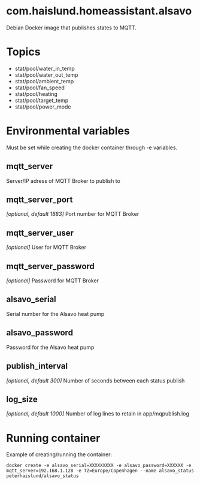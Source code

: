 # com.haislund.homeassistant.alsavo

Debian Docker image that publishes states to MQTT.

# Topics
- stat/pool/water_in_temp
- stat/pool/water_out_temp
- stat/pool/ambient_temp
- stat/pool/fan_speed
- stat/pool/heating
- stat/pool/target_temp
- stat/pool/power_mode

# Environmental variables
Must be set while creating the docker container through -e variables.

## mqtt_server
Server/IP adress of MQTT Broker to publish to

## mqtt_server_port
*[optional, default 1883]* Port number for MQTT Broker

## mqtt_server_user
*[optional]* User for MQTT Broker

## mqtt_server_password
*[optional]* Password for MQTT Broker

## alsavo_serial
Serial number for the Alsavo heat pump

## alsavo_password
Password for the Alsavo heat pump

## publish_interval
*[optional, default 300]* Number of seconds between each status publish

## log_size
*[optional, default 1000]* Number of log lines to retain in app/mqpublish.log

# Running container
Example of creating/running the container:

```
docker create -e alsavo_serial=XXXXXXXXX -e alsavo_password=XXXXXX -e mqtt_server=192.168.1.128 -e TZ=Europe/Copenhagen --name alsavo_status peterhaislund/alsavo_status
```
